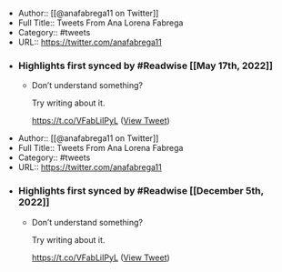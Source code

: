 - Author:: [[@anafabrega11 on Twitter]]
- Full Title:: Tweets From Ana Lorena Fabrega
- Category:: #tweets
- URL:: https://twitter.com/anafabrega11
- ### Highlights first synced by #Readwise [[May 17th, 2022]]
    - Don’t understand something?
      
      Try writing about it.
      
      https://t.co/VFabLiIPyL ([View Tweet](https://twitter.com/anafabrega11/status/1435607381656981507))
- Author:: [[@anafabrega11 on Twitter]]
- Full Title:: Tweets From Ana Lorena Fabrega
- Category:: #tweets
- URL:: https://twitter.com/anafabrega11
- ### Highlights first synced by #Readwise [[December 5th, 2022]]
    - Don’t understand something?
      
      Try writing about it.
      
      https://t.co/VFabLiIPyL ([View Tweet](https://twitter.com/anafabrega11/status/1435607381656981507))
